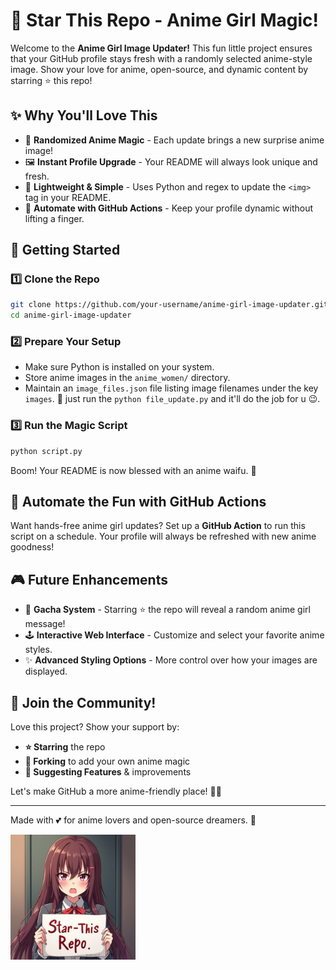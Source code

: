 # 🌟 Star This Repo - Anime Girl Magic!

Welcome to the **Anime Girl Image Updater!** This fun little project ensures that your GitHub profile stays fresh with a randomly selected anime-style image. Show your love for anime, open-source, and dynamic content by starring ⭐ this repo!

## ✨ Why You'll Love This
- 🎲 **Randomized Anime Magic** - Each update brings a new surprise anime image!
- 🖼 **Instant Profile Upgrade** - Your README will always look unique and fresh.
- 🔧 **Lightweight & Simple** - Uses Python and regex to update the `<img>` tag in your README.
- 🤖 **Automate with GitHub Actions** - Keep your profile dynamic without lifting a finger.

## 🚀 Getting Started

### 1️⃣ Clone the Repo
```bash
git clone https://github.com/your-username/anime-girl-image-updater.git
cd anime-girl-image-updater
```

### 2️⃣ Prepare Your Setup
- Make sure Python is installed on your system.
- Store anime images in the `anime_women/` directory.
- Maintain an `image_files.json` file listing image filenames under the key `images`. 🌸 just run the `python file_update.py` and it'll do the job for u 😉.

### 3️⃣ Run the Magic Script
```bash
python script.py
```
Boom! Your README is now blessed with an anime waifu. 🎀

## 🤖 Automate the Fun with GitHub Actions
Want hands-free anime girl updates? Set up a **GitHub Action** to run this script on a schedule. Your profile will always be refreshed with new anime goodness!

## 🎮 Future Enhancements
- 🎁 **Gacha System** - Starring ⭐ the repo will reveal a random anime girl message!
- 🕹 **Interactive Web Interface** - Customize and select your favorite anime styles.
- ✨ **Advanced Styling Options** - More control over how your images are displayed.

## 💖 Join the Community!
Love this project? Show your support by:
- **⭐ Starring** the repo
- **🍴 Forking** to add your own anime magic
- **💬 Suggesting Features** & improvements

Let's make GitHub a more anime-friendly place! 🚀💖

---
Made with 💕 for anime lovers and open-source dreamers. 🎀



<!-- <img id="updatable" src="anime_women/getimg_ai_img-AKsovVtL1XLwwxl6vLyaI.jpeg" height="400px" width = "400px"> -->

<img src="anime.jpg" height="200px" width = "200px">